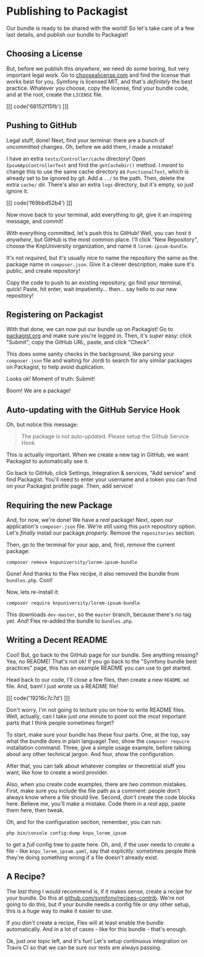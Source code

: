 # Publishing to Packagist

Our bundle is ready to be shared with the world! So let's take care of a few last
details, and publish our bundle to Packagist!

## Choosing a License

But, before we publish this *anywhere*, we need do some boring, but very important
legal work. Go to [choosealicense.com](https://choosealicense.com) and find the
license that works best for you. Symfony is licensed MIT, and that's *definitely*
the best practice. Whatever you choose, copy the license, find your bundle code,
and at the root, create the `LICENSE` file.

[[[ code('68152f15fb') ]]]

## Pushing to GitHub

Legal stuff, done! Next, find your terminal: there are a bunch of uncommitted changes.
Oh, before we add them, I made a mistake!

I have an extra `tests/Controller/cache` directory! Open `IpsumApiControllerTest`
and find the `getCacheDir()` method. I *meant* to change this to use the same cache
directory as `FunctionalTest`, which is already set to be ignored by git. Add a
`../` to the path. Then, delete the extra `cache/` dir. There's also  an extra
`logs` directory, but it's empty, so just ignore it.

[[[ code('f69bbd52b4') ]]]

*Now* move back to your terminal, add everything to git, give it an inspiring message,
and commit!

With everything committed, let's push this to GitHub! Well, you can host it *anywhere*,
but GitHub is the most common place. I'll click "New Repository", choose the
KnpUniversity organization, and name it `lorem-ipsum-bundle`.

It's not *required*, but it's usually nice to name the repository the same as the
package name in `composer.json`. Give it a clever description, make sure it's public,
and create repository!

Copy the code to push to an existing repository, go find your terminal, quick!
Paste, hit enter, wait impatiently... then... say hello to our new repository!

## Registering on Packagist

With that done, we can *now* put our bundle up on Packagist! Go to
[packagist.org](https://packagist.org/) and make sure you're logged in. Then, it's
*super* easy: click "Submit", copy the GitHub URL, paste, and click "Check".

This does some sanity checks in the background, like parsing your `composer.json`
file and waiting for Jordi to search for any similar packages on Packagist, to help
avoid duplication.

Looks ok! Moment of truth: Submit!

Boom! We are a package!

## Auto-updating with the GitHub Service Hook

Oh, but notice this message:

> The package is not auto-updated. Please setup the Github Service Hook

This is actually important. When we create a new tag in GitHub, we want Packagist
to automatically see it.

Go back to GitHub, click Settings, Integration & services, "Add service" and find
Packagist. You'll need to enter your username and a token you can find on your
Packagist profile page. Then, add service!

## Requiring the new Package

And, for now, we're done! We have a *real* package! Next, open our application's
`composer.json` file. We're still using this `path` repository option. Let's
*finally* install our package *properly*. Remove the `repositories` section.

Then, go to the terminal for your app, and, first, *remove* the current package:

```terminal
composer remove knpuniversity/lorem-ipsum-bundle
```

Gone! And thanks to the Flex recipe, it also removed the bundle from `bundles.php`.
Cool!

Now, lets re-install it:

```terminal
composer require knpuniversity/lorem-ipsum-bundle
```

This downloads `dev-master`, so the `master` branch, because there's no tag yet.
*And*! Flex re-added the bundle to `bundles.php`.

## Writing a Decent README

Cool! But, go back to the GitHub page for our bundle. See anything missing? Yea,
no README! That's not ok! If you go back to the "Symfony bundle best practices"
page, this has an example README you can use to get started.

Head back to our code, I'll close a few files, then create a new `README.md` file.
And, bam! I just wrote us a README file!

[[[ code('19216c7c7d') ]]]

Don't worry, I'm not going to lecture you on how to write README files. Well, actually,
can I take just *one* minute to point out the *most* important parts that I think
people sometimes forget?

To start, make sure your bundle has these four parts. One, at the top, say what
the bundle does in plain language! Two, show the `composer require` installation
command. Three, give a simple usage example, before talking about any other technical
jargon. And four, show the configuration.

After that, you can talk about whatever complex or theoretical stuff you want, like
how to create a word provider.

Also, when you create code examples, there are *two* common mistakes. First, make
sure you include the file path as a comment: people don't always know where a file
should live. Second, *don't* create the code blocks here. Believe me, you'll make
a mistake. Code them in a *real* app, paste them here, then tweak.

Oh, and for the configuration section, remember, you can run:

```terminal
php bin/console config:dump knpu_lorem_ipsum
```

to get a *full* config tree to paste here. Oh, and, if the user needs to *create*
a file - like `knpu_lorem_ipsum.yaml`, say that explicitly: sometimes people think
they're doing something wrong if a file doesn't already exist.

## A Recipe?

The *last* thing I would recommend is, if it makes sense, create a recipe for your
bundle. Do this at [github.com/symfony/recipes-contrib](https://github.com/symfony/recipes-contrib).
We're not going to do this, but if your bundle needs a config file or *any* other
setup, this is a *huge* way to make it easier to use.

If you *don't* create a recipe, Flex will at least enable the bundle automatically.
And in a lot of cases - like for this bundle - that's enough.

Ok, just *one* topic left, and it's fun! Let's setup continuous integration on
Travis CI so that we can be sure our tests are always passing.
